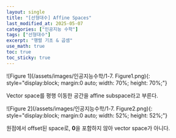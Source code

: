 ```yaml
---
layout: single
title: "[선형대수] Affine Spaces"
last_modified_at: 2025-05-07
categories: ["인공지능 수학"]
tags: ["선형대수"]
excerpt: "행렬 기초 & 곱셈"
use_math: true
toc: true
toc_sticky: true
---
```


![Figure 1](/assets/images/인공지능수학/1-7. Figure1.png){: style="display:block; margin:0 auto; width: 70%; height: 70%;"}

Vector space를 평행 이동한 공간을 affine subspace라고 부른다.

![Figure 2](/assets/images/인공지능수학/1-7. Figure2.png){: style="display:block; margin:0 auto; width: 52%; height: 52%;"}

원점에서 offset된 space로, $\mathbf0$을 포함하지 않아 vector space가 아니다.
